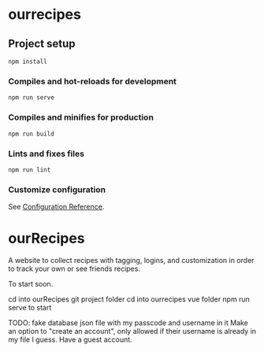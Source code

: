 # ourrecipes

## Project setup
```
npm install
```

### Compiles and hot-reloads for development
```
npm run serve
```

### Compiles and minifies for production
```
npm run build
```

### Lints and fixes files
```
npm run lint
```

### Customize configuration
See [Configuration Reference](https://cli.vuejs.org/config/).

# ourRecipes
A website to collect recipes with tagging, logins, and customization in order to track your own or see friends recipes.

To start soon.

cd into ourRecipes git project folder
cd into ourrecipes vue folder
npm run serve to start


TODO:
fake database json file with my passcode and username in it
Make an option to "create an account", only allowed if their username is already in my file I guess. Have a guest account.
